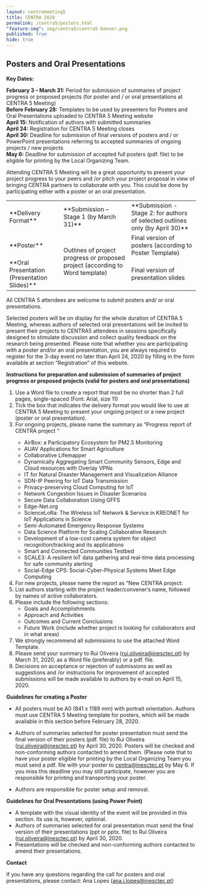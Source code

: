 ```yaml
---
layout: centrameeting5
title: CENTRA 2020
permalink: /centra5/posters.html
"feature-img": img/centra5/centra5-banner.png
published: true
hide: true
---
```

## Posters and Oral Presentations

**Key Dates:**

**February 3 – March 31:**  Period for submission of summaries of project progress or proposed projects (for poster and / or oral presentations at CENTRA 5 Meeting)  
**Before February 28:** Templates to be used by presenters for Posters and Oral Presentations uploaded to CENTRA 5 Meeting website  
**April 15:** Notification of authors with submitted summaries   
**April 24:**  Registration for CENTRA 5 Meeting closes  
**April 30:**  Deadline for submission of final versions of posters and / or PowerPoint presentations referring to accepted summaries of ongoing projects / new projects  
**May 6:** Deadline for submission of accepted full posters (pdf. file) to be eligible for printing by the Local Organizing Team.   

Attending CENTRA 5 Meeting will be a great opportunity to present your project progress to your peers and /or pitch your project proposal in view of bringing CENTRA partners to collaborate with you. This could be done by participating either with a poster or an oral presentation. 

<table>
<tr><td>**Delivery Format**</td><td>**Submission – Stage 1 (by March 31)**</td><td>**Submission - Stage 2: for authors of selected outlines only (by April 30)**</td></tr>
<tr><td>**Poster**</td><td rowspan="2">Outlines of project progress or proposed project
(according to Word template)</td><td>Final version of posters (according to Poster Template)</td></tr>
<tr><td>**Oral Presentation (Presentation Slides)**</td><td>Final version of presentation slides</td></tr>
</table>  

All CENTRA 5 attendees are welcome to submit posters and/ or oral presentations.

Selected posters will be on display for the whole duration of CENTRA 5 Meeting, whereas authors of selected oral presentations will be invited to present their projects to CENTRA5 attendees in sessions specifically designed to stimulate discussion and collect quality feedback on the research being presented.
Please note that whether you are participating with a poster and/or an oral presentation, you are always required to register for the 3-day event no later than April 24, 2020 by filling in the form available at section “Registration” of this website.

**Instructions for preparation and submission of summaries of project progress or proposed projects (valid for posters and oral presentations)** 

1. Use a Word file to create a report that must be no shorter than 2 full pages, single-spaced (Font: Arial, size 11)
2. Tick the box that indicates the delivery format you would like to use at CENTRA 5 Meeting to present your ongoing project or a new project (poster or oral presentation). 
3. For ongoing projects, please name the summary as “Progress report of CENTRA project <insert here the name of your project chosen from the list below>”
   - AirBox: a Participatory Ecosystem for PM2.5 Monitoring
   - AUAV Applications for Smart Agriculture
   - Collaborative Lifemapper
   - Dynamically Aggregating Smart Community Sensors, Edge and Cloud resources with Overlay VPNs
   - IT for Natural Disaster Management and Visualization Alliance
   - SDN-IP Peering for IoT Data Transmission
   - Privacy-preserving Cloud Computing for IoT
   - Network Congestion Issues in Disaster Scenarios
   - Secure Data Collaboration Using GFFS
   - Edge-Net.org
   - ScienceLoRa: The Wireless IoT Network & Service in KREONET for IoT Applications in Science
   - Semi-Automated Emergency Response Systems
   - Data Science Platform for Scaling Collaborative Research
   - Development of a low-cost camera system for object   recognition/tracking and its applications
   - Smart and Connected Communities Testbed
   - SCALE3: A resilient IoT data gathering and real-time data processing for safe community alerting
   - Social-Edge CPS: Social-Cyber-Physical Systems Meet Edge Computing
1. For new projects, please name the report as “New CENTRA project: <insert here the name of the new project>
5.	List authors starting with the project leader/convener’s name, followed by names of active collaborators.
2.	Please include the following sections: 
       -	Goals and Accomplishments
       -	Approach and Activities
       -	Outcomes and Current Conclusions
       -	Future Work (include whether project is looking for collaborators and in what areas)
   7. We strongly recommend all submissions to use the attached Word Template.
8. Please send your summary to Rui Oliveira (rui.oliveira@inesctec.pt) by March 31, 2020, as a Word file (preferably) or a pdf. file. 
9. Decisions on acceptance or rejection of submissions as well as suggestions and /or instructions for improvement of accepted submissions will be made available to authors by e-mail on April 15, 2020. 

**Guidelines for creating a Poster**

-	All posters must be A0 (841 x 1189 mm) with portrait orientation. Authors must use CENTRA 5 Meeting template for posters, which will be made available in this section before February 28, 2020.
-	Authors of summaries selected for poster presentation must send the final version of their posters (pdf. file) to Rui Oliveira (rui.oliveira@inesctec.pt) by April 30, 2020. Posters will be checked and non-conforming authors contacted to amend them.
      (Please note that to have your poster eligible for printing by the Local Organizing Team you must send a pdf. file with your poster to centra@inesctec.pt by May 6. If you miss this deadline you may still participate, however you are responsible for printing and transporting your poster.

-	Authors are responsible for poster setup and removal.

**Guidelines for Oral Presentations (using Power Point)**

-	A template with the visual identity of the event will be provided in this section. Its use is, however, optional. 
-	Authors of summaries selected for oral presentation must send the final version of their presentations (ppt or pptx. file) to Rui Oliveira (rui.oliveira@inesctec.pt) by April 30, 2020. 
-	Presentations will be checked and non-conforming authors contacted to amend their presentations. 

**Contact**

If you have any questions regarding the call for posters and oral presentations, please contact: Ana Lopes (ana.i.lopes@inesctec.pt)

